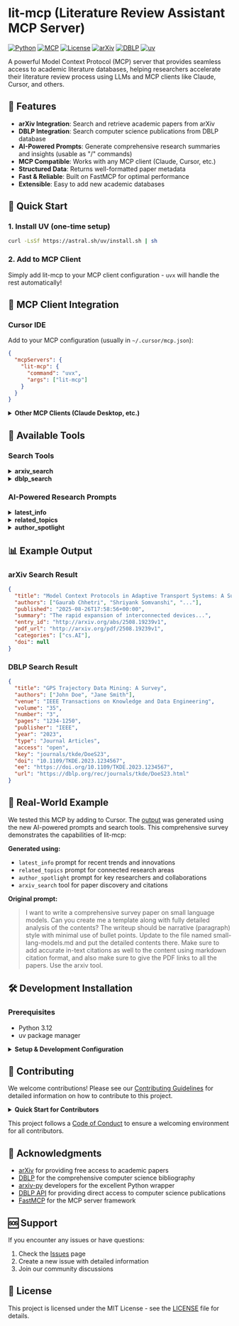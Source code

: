 # lit-mcp (Literature Review Assistant MCP Server)

<!-- mcp-name: io.github.gauravfs-14/lit-mcp -->

[![Python](https://img.shields.io/badge/Python-3.12+-blue.svg)](https://python.org)
[![MCP](https://img.shields.io/badge/MCP-Compatible-green.svg)](https://modelcontextprotocol.io)
[![License](https://img.shields.io/badge/License-MIT-yellow.svg)](LICENSE)
[![arXiv](https://img.shields.io/badge/arXiv-API-orange.svg)](https://arxiv.org)
[![DBLP](https://img.shields.io/badge/DBLP-API-red.svg)](https://dblp.org)
[![uv](https://img.shields.io/badge/uv-Package%20Manager-purple.svg)](https://github.com/astral-sh/uv)

A powerful Model Context Protocol (MCP) server that provides seamless access to academic literature databases, helping researchers accelerate their literature review process using LLMs and MCP clients like Claude, Cursor, and others.

## 🚀 Features

- **arXiv Integration**: Search and retrieve academic papers from arXiv
- **DBLP Integration**: Search computer science publications from DBLP database
- **AI-Powered Prompts**: Generate comprehensive research summaries and insights (usable as "/" commands)
- **MCP Compatible**: Works with any MCP client (Claude, Cursor, etc.)
- **Structured Data**: Returns well-formatted paper metadata
- **Fast & Reliable**: Built on FastMCP for optimal performance
- **Extensible**: Easy to add new academic databases

## 🚀 Quick Start

### 1. Install UV (one-time setup)

```bash
curl -LsSf https://astral.sh/uv/install.sh | sh
```

### 2. Add to MCP Client

Simply add lit-mcp to your MCP client configuration - `uvx` will handle the rest automatically!

## 🔌 MCP Client Integration

### Cursor IDE

Add to your MCP configuration (usually in `~/.cursor/mcp.json`):

```json
{
  "mcpServers": {
    "lit-mcp": {
      "command": "uvx",
      "args": ["lit-mcp"]
    }
  }
}
```

<details>
<summary><strong>Other MCP Clients (Claude Desktop, etc.)</strong></summary>

Any MCP-compatible client can use lit-mcp with the same configuration pattern:

```json
{
  "mcpServers": {
    "lit-mcp": {
      "command": "uvx",
      "args": ["lit-mcp"]
    }
  }
}
```

**Example Usage:**

Once configured, you can use the available tools in your MCP client:

```text
# Search tools
Search for 5 papers on "machine learning transformers" using arXiv.
Search for computer science papers on "GPS trajectory" using DBLP.

# AI-powered prompts (as "/" commands in Cursor)
/latest_info small language models
/related_topics transformer architectures  
/author_spotlight computer vision
```

</details>

## 📖 Available Tools

### Search Tools

<details>
<summary><strong>arxiv_search</strong></summary>

Search for academic papers on arXiv with advanced query capabilities.

**Parameters:**

- `query` (string): Search query (supports arXiv syntax like `au:Author_Name`, `ti:Title`, etc.)
- `max_results` (integer, optional): Maximum number of results (default: 10)

**Returns:**

- List of paper objects with title, authors, publication date, summary, PDF URL, categories, and DOI

**Example Queries:**

```python
# Search by author
"au:Gaurab_Chhetri"

# Search by title keywords
"ti:machine learning"

# Search by category
"cat:cs.AI"

# Combined search
"au:Chhetri AND ti:transport"
```

</details>

<details>
<summary><strong>dblp_search</strong></summary>

Search for computer science publications in the DBLP database.

**Parameters:**

- `query` (string): Search query for computer science papers
- `max_results` (integer, optional): Maximum number of results (default: 10)

**Returns:**

- List of publication objects with title, authors, venue, volume, number, pages, publisher, year, type, access, key, DOI, electronic edition link, and DBLP URL

**Example Queries:**

```python
# Search for specific topics
"machine learning"
"computer vision"
"natural language processing"
"GPS trajectory"
"blockchain technology"
```

</details>

### AI-Powered Research Prompts

<details>
<summary><strong>latest_info</strong></summary>

Generate comprehensive summaries of the most recent innovations, trends, and papers in a research field.

**Parameters:**

- `topic` (string): Research field or topic to analyze

**Returns:**

- Well-structured Markdown document with recent papers, key trends, and insights

**Features:**

- Identifies latest papers (preferably within last 12 months)
- Focuses on highly cited, emerging, or novel works
- Provides structured summaries with PDF links
- Includes "Key Trends & Insights" section
- Beautifully formatted for easy reading

**Example Usage:**

```text
# As MCP prompt
Generate latest information about "small language models"
Analyze recent trends in "quantum machine learning"

# As "/" command in Cursor
/latest_info small language models
/latest_info quantum machine learning
```

</details>

<details>
<summary><strong>related_topics</strong></summary>

Discover related and emerging research areas connected to a given topic.

**Parameters:**

- `topic` (string): Research topic to explore connections for

**Returns:**

- Structured Markdown document with related topics, representative papers, and emerging intersections

**Features:**

- Identifies 3-6 distinct related topics or subfields
- Shows connections between topics
- Provides representative papers with summaries
- Highlights emerging interdisciplinary areas
- Reveals novel applications and fusion trends

**Example Usage:**

```text
# As MCP prompt
Find related topics for "transformer architectures"
Explore connections around "federated learning"

# As "/" command in Cursor
/related_topics transformer architectures
/related_topics federated learning
```

</details>

<details>
<summary><strong>author_spotlight</strong></summary>

Identify leading authors, labs, and research groups advancing innovation in a field.

**Parameters:**

- `topic` (string): Research field to analyze for key contributors

**Returns:**

- Structured Markdown document with top authors, their affiliations, notable papers, and collaborative networks

**Features:**

- Ranks authors by publication frequency and impact
- Shows affiliations and research themes
- Lists notable papers with summaries
- Identifies collaborative networks and research groups
- Highlights cross-institution projects

**Example Usage:**

```text
# As MCP prompt
Find leading authors in "computer vision"
Identify key researchers in "natural language processing"

# As "/" command in Cursor
/author_spotlight computer vision
/author_spotlight natural language processing
```

</details>

## 📊 Example Output

### arXiv Search Result

```json
{
  "title": "Model Context Protocols in Adaptive Transport Systems: A Survey",
  "authors": ["Gaurab Chhetri", "Shriyank Somvanshi", "..."],
  "published": "2025-08-26T17:58:56+00:00",
  "summary": "The rapid expansion of interconnected devices...",
  "entry_id": "http://arxiv.org/abs/2508.19239v1",
  "pdf_url": "http://arxiv.org/pdf/2508.19239v1",
  "categories": ["cs.AI"],
  "doi": null
}
```

### DBLP Search Result

```json
{
  "title": "GPS Trajectory Data Mining: A Survey",
  "authors": ["John Doe", "Jane Smith"],
  "venue": "IEEE Transactions on Knowledge and Data Engineering",
  "volume": "35",
  "number": "3",
  "pages": "1234-1250",
  "publisher": "IEEE",
  "year": "2023",
  "type": "Journal Articles",
  "access": "open",
  "key": "journals/tkde/DoeS23",
  "doi": "10.1109/TKDE.2023.1234567",
  "ee": "https://doi.org/10.1109/TKDE.2023.1234567",
  "url": "https://dblp.org/rec/journals/tkde/DoeS23.html"
}
```

## 🎯 Real-World Example

We tested this MCP by adding to Cursor. The [output](./example/small-lang-models.md) was generated using the new AI-powered prompts and search tools. This comprehensive survey demonstrates the capabilities of lit-mcp:

**Generated using:**

- `latest_info` prompt for recent trends and innovations
- `related_topics` prompt for connected research areas  
- `author_spotlight` prompt for key researchers and collaborations
- `arxiv_search` tool for paper discovery and citations

**Original prompt:**
> I want to write a comprehensive survey paper on small language models. Can you create me a template along with fully detailed analysis of the contents? The writeup should be narrative (paragraph) style with minimal use of bullet points. Update to the file named small-lang-models.md and put the detailed contents there. Make sure to add accurate in-text citations as well to the content using markdown citation format, and also make sure to give the PDF links to all the papers. Use the arxiv tool.

## 🛠️ Development Installation

### Prerequisites

- Python 3.12
- uv package manager

<details>
<summary><strong>Setup & Development Configuration</strong></summary>

1. **Clone the repository**

   ```bash
   git clone https://github.com/gauravfs-14/lit-mcp.git
   cd lit-mcp
   ```

2. **Install dependencies**

   ```bash
   # Install UV if not already installed
   curl -LsSf https://astral.sh/uv/install.sh | sh
   
   # Install project dependencies
   uv sync
   ```

3. **Run the MCP server**

   ```bash
   uv run lit-mcp
   ```

### Development Setup for MCP Clients

If you're developing locally, you can use the development setup:

```json
{
  "mcpServers": {
    "lit-mcp": {
      "command": "uv",
      "args": [
        "--directory",
        "<absolute_path_to_the_cloned_repo>",
        "run",
        "lit-mcp"
      ]
    }
  }
}
```

</details>

## 🤝 Contributing

We welcome contributions! Please see our [Contributing Guidelines](CONTRIBUTING.md) for detailed information on how to contribute to this project.

<details>
<summary><strong>Quick Start for Contributors</strong></summary>

1. Fork the repository
2. Create a feature branch (`git checkout -b feature/amazing-feature`)
3. Make your changes
4. Run tests (`uv run python tests/test_basic.py`)
5. Commit your changes (`git commit -m 'Add amazing feature'`)
6. Push to the branch (`git push origin feature/amazing-feature`)
7. Open a Pull Request

**New contributors can help with:**

- Adding new academic database integrations (PubMed, IEEE Xplore, ACM Digital Library)
- Creating new AI-powered research prompts
- Improving existing prompt templates
- Adding new evaluation metrics and benchmarks
- Enhancing documentation and examples

For detailed guidelines, see [CONTRIBUTING.md](CONTRIBUTING.md).

</details>

This project follows a [Code of Conduct](CODE_OF_CONDUCT.md) to ensure a welcoming environment for all contributors.

## 🙏 Acknowledgments

- [arXiv](https://arxiv.org/) for providing free access to academic papers
- [DBLP](https://dblp.org/) for the comprehensive computer science bibliography
- [arxiv-py](https://pypi.org/project/arxiv/) developers for the excellent Python wrapper
- [DBLP API](https://dblp.org/faq/How+to+use+the+dblp+search+API) for providing direct access to computer science publications
- [FastMCP](https://github.com/modelcontextprotocol/fastmcp) for the MCP server framework

## 🆘 Support

If you encounter any issues or have questions:

1. Check the [Issues](https://github.com/gauravfs-14/lit-mcp/issues) page
2. Create a new issue with detailed information
3. Join our community discussions

## 📄 License

This project is licensed under the MIT License - see the [LICENSE](LICENSE) file for details.
